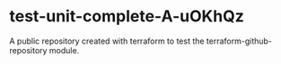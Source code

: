 # test-unit-complete-A-uOKhQz
A public repository created with terraform to test the terraform-github-repository module.
